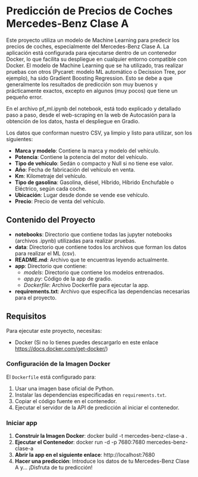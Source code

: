 # Predicción de Precios de Coches Mercedes-Benz Clase A

Este proyecto utiliza un modelo de Machine Learning para predecir los precios de coches, especialmente del Mercedes-Benz Clase A. La aplicación está configurada para ejecutarse dentro de un contenedor Docker, lo que facilita su despliegue en cualquier entorno compatible con Docker.
El modelo de Machine Learning que se ha utilizado, tras realizar pruebas con otros (Pycaret: modelo ML automático o Decission Tree, por ejemplo), ha sido Gradient Boosting Regression. Esto se debe a que generalmente los resultados de predicción son muy buenos y prácticamente exactos, excepto en algunos (muy pocos) que tiene un pequeño error. 

En el archivo pf_ml.ipynb del notebook, está todo explicado y detallado paso a paso, desde el web-scraping en la web de Autocasión para la obtención de los datos, hasta el despliegue en Gradio.

Los datos que conforman nuestro CSV, ya limpio y listo para utilizar, son los siguientes:
- **Marca y modelo**: Contiene la marca y modelo del vehículo.
- **Potencia**: Contiene la potencia del motor del vehículo.
- **Tipo de vehículo**: Sedán o compacto y Null si no tiene ese valor.
- **Año**: Fecha de fabricación del vehículo en venta.
- **Km**: Kilometraje del vehículo.
- **Tipo de gasolina**: Gasolina, diésel, Híbrido, Híbrido Enchufable o Eléctrico, según cada coche.
- **Ubicación**: Lugar desde donde se vende ese vehículo.
- **Precio**: Precio de venta del vehículo.


## Contenido del Proyecto

- **notebooks**: Directorio que contiene todas las jupyter notebooks (archivos .ipynb) utilizadas para realizar pruebas.
- **data**: Directorio que contiene todos los archivos que forman los datos para realizar el ML (csv).
- **README.md**: Archivo que te encuentras leyendo actualmente.
- **app**: Directorio que contiene:
    - *models*: Directorio que contiene los modelos entrenados.
    - *app.py*: Código de la app de gradio.
    - *Dockerfile*: Archivo Dockerfile para ejecutar la app.
- **requirements.txt**: Archivo que especifica las dependencias necesarias para el proyecto.


## Requisitos

Para ejecutar este proyecto, necesitas:

- Docker (Si no lo tienes puedes descargarlo en este enlace https://docs.docker.com/get-docker/)


### Configuración de la Imagen Docker

El `Dockerfile` está configurado para:

1. Usar una imagen base oficial de Python.
2. Instalar las dependencias especificadas en `requirements.txt`.
3. Copiar el código fuente en el contenedor.
4. Ejecutar el servidor de la API de predicción al iniciar el contenedor.

### Iniciar app

1. **Construir la Imagen Docker**: docker build -t mercedes-benz-clase-a .
2. **Ejecutar el Contenedor**: docker run -d -p 7680:7680 mercedes-benz-clase-a
3. **Abrir la app en el siguiente enlace**: http://localhost:7680
4. **Hacer una predicción**: Introduce los datos de tu Mercedes-Benz Clase A y... ¡Disfruta de tu predicción!
